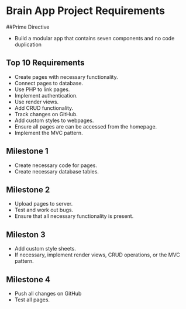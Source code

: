 #  Brain App Project Requirements

##Prime Directive
* Build a modular app that contains seven components and no code duplication

## Top 10 Requirements
* Create pages with necessary functionality.
* Connect pages to database.
* Use PHP to link pages.
* Implement authentication.
* Use render views.
* Add CRUD functionality.
* Track changes on GitHub.
* Add custom styles to webpages.
* Ensure all pages are can be accessed from the homepage.
* Implement the MVC pattern.

## Milestone 1
* Create necessary code for pages.
* Create necessary database tables.

## Milestone 2
* Upload pages to server.
* Test and work out bugs.
* Ensure that all necessary functionality is present.

## Mileston 3
* Add custom style sheets.
* If necessary, implement render views, CRUD operations, or the MVC pattern.

## Milestone 4
* Push all changes on GitHub
* Test all pages.